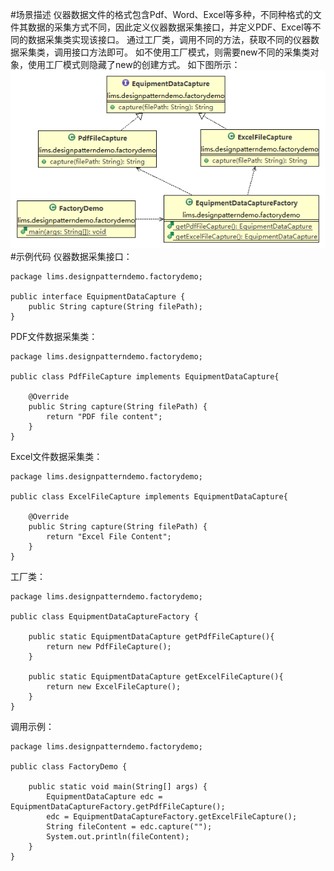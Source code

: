 #场景描述
仪器数据文件的格式包含Pdf、Word、Excel等多种，不同种格式的文件其数据的采集方式不同，因此定义仪器数据采集接口，并定义PDF、Excel等不同的数据采集类实现该接口。
通过工厂类，调用不同的方法，获取不同的仪器数据采集类，调用接口方法即可。
如不使用工厂模式，则需要new不同的采集类对象，使用工厂模式则隐藏了new的创建方式。
如下图所示：
![](https://raw.githubusercontent.com/eyuan/DesignPatternsinMISwithJava/master/Doc/Images/1.png)
#示例代码
仪器数据采集接口：
```
package lims.designpatterndemo.factorydemo;

public interface EquipmentDataCapture {
    public String capture(String filePath);
}
```
PDF文件数据采集类：
```
package lims.designpatterndemo.factorydemo;

public class PdfFileCapture implements EquipmentDataCapture{

    @Override
    public String capture(String filePath) {
        return "PDF file content";
    }
}
```
Excel文件数据采集类：
```
package lims.designpatterndemo.factorydemo;

public class ExcelFileCapture implements EquipmentDataCapture{

    @Override
    public String capture(String filePath) { 
        return "Excel File Content";
    }
}
``` 
工厂类：
```
package lims.designpatterndemo.factorydemo;

public class EquipmentDataCaptureFactory {

    public static EquipmentDataCapture getPdfFileCapture(){
        return new PdfFileCapture();
    }
    
    public static EquipmentDataCapture getExcelFileCapture(){
        return new ExcelFileCapture();
    }
}
```
调用示例：
```
package lims.designpatterndemo.factorydemo;

public class FactoryDemo { 

    public static void main(String[] args) {
        EquipmentDataCapture edc = EquipmentDataCaptureFactory.getPdfFileCapture();
        edc = EquipmentDataCaptureFactory.getExcelFileCapture();
        String fileContent = edc.capture("");
        System.out.println(fileContent);
    }
}
```